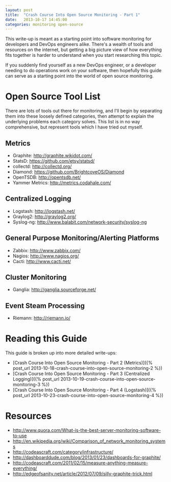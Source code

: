 ```yaml
---
layout: post
title:  "Crash Course Into Open Source Monitoring - Part 1"
date:   2013-10-17 14:45:00
categories: monitoring open-source
---
```


This write-up is meant as a starting point into software monitoring for developers and DevOps engineers alike. There's a wealth of tools and resources on the internet, but getting a big picture view of how everything fits together is harder to understand when you start researching this topic.

If you suddenly find yourself as a new DevOps engineer, or a developer needing to do operations work on your software, then hopefully this guide can serve as a starting point into the world of open source monitoring.


# Open Source Tool List

There are lots of tools out there for monitoring, and I'll begin by separating them into these loosely defined categories, then attempt to explain the underlying problems each category solves. This list is in no way comprehensive, but represent tools which I have tried out myself.

## Metrics
* Graphite: <http://graphite.wikidot.com/>
* StatsD: <https://github.com/etsy/statsd/>
* collectd: <http://collectd.org/>
* Diamond: <https://github.com/BrightcoveOS/Diamond>
* OpenTSDB: <http://opentsdb.net/>
* Yammer Metrics: <http://metrics.codahale.com/>

## Centralized Logging
* Logstash: <http://logstash.net/>
* Graylog2: <http://graylog2.org/>
* Syslog-ng: <http://www.balabit.com/network-security/syslog-ng>

## General Purpose Monitoring/Alerting Platforms
* Zabbix: <http://www.zabbix.com/>
* Nagios: <http://www.nagios.org/>
* Cacti: <http://www.cacti.net/>

## Cluster Monitoring
* Ganglia: <http://ganglia.sourceforge.net/>

## Event Steam Processing
* Riemann: <http://riemann.io/>


# Reading this Guide

This guide is broken up into more detailed write-ups:

* [Crash Course Into Open Source Monitoring - Part 2 (Metrics)]({% post_url 2013-10-18-crash-course-into-open-source-monitoring-2 %})
* [Crash Course Into Open Source Monitoring - Part 3 (Centralized Logging)]({% post_url 2013-10-19-crash-course-into-open-source-monitoring-3 %})
* [Crash Course Into Open Source Monitoring - Part 4 (Logstash)]({% post_url 2013-10-23-crash-course-into-open-source-monitoring-4 %})


# Resources

* <http://www.quora.com/What-is-the-best-server-monitoring-software-to-use>
* <http://en.wikipedia.org/wiki/Comparison_of_network_monitoring_systems>
* <http://codeascraft.com/category/infrastructure/>
* <http://dashboarddude.com/blog/2013/01/23/dashboards-for-graphite/>
* <http://codeascraft.com/2011/02/15/measure-anything-measure-everything/>
* <http://edgeofsanity.net/article/2012/07/09/silly-graphite-trick.html>
